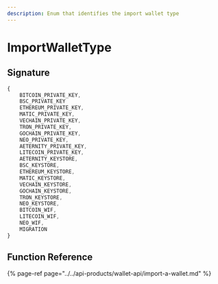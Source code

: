 ```yaml
---
description: Enum that identifies the import wallet type
---
```


# ImportWalletType

## Signature

```javascript
{
    BITCOIN_PRIVATE_KEY,
    BSC_PRIVATE_KEY
    ETHEREUM_PRIVATE_KEY,
    MATIC_PRIVATE_KEY,
    VECHAIN_PRIVATE_KEY,
    TRON_PRIVATE_KEY,
    GOCHAIN_PRIVATE_KEY,
    NEO_PRIVATE_KEY,
    AETERNITY_PRIVATE_KEY,
    LITECOIN_PRIVATE_KEY,
    AETERNITY_KEYSTORE,
    BSC_KEYSTORE,
    ETHEREUM_KEYSTORE,
    MATIC_KEYSTORE,
    VECHAIN_KEYSTORE,
    GOCHAIN_KEYSTORE,
    TRON_KEYSTORE,
    NEO_KEYSTORE,
    BITCOIN_WIF,
    LITECOIN_WIF,
    NEO_WIF,
    MIGRATION
}
```

## Function Reference

{% page-ref page="../../api-products/wallet-api/import-a-wallet.md" %}




